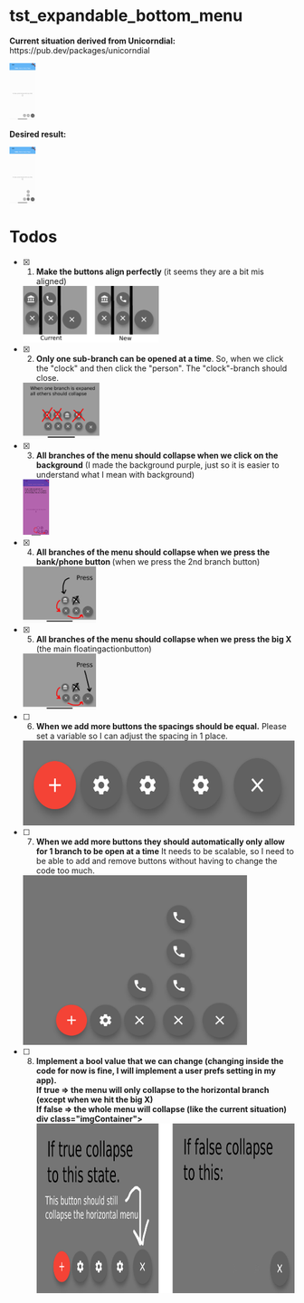 # tst_expandable_bottom_menu
<div class="image123">
    <div class="imgContainer">
        <p>
            		<b>Current situation derived from Unicorndial:</b>
            		<br> https://pub.dev/packages/unicorndial
            	</p>
          	<img src="images/Start.png" height="100">
    </div>
    <div class="imgContainer">
        <p>
              		<b>Desired result:</b>
              	</p>
          	<img src="images/Result.png" height="100">
    </div>
    
</div>



# Todos
- [x] 1. <b>Make the buttons align perfectly</b> (it seems they are a bit mis aligned)
    <div class="imgContainer">
        <img src="images/todo_1.png" height="100">
    </div>
- [x] 2. <b>Only one sub-branch can be opened at a time</b>. So, when we click the "clock" and then click the "person". 
         The "clock"-branch should close. 
  <div class="imgContainer">
          <img src="images/todo_22.png" height="100">
  </div>
- [x] 3. <b>All branches of the menu should collapse when we click on the background</b> (I made the background purple, just so it is easier to understand what I mean with background)
    <div class="imgContainer">
            <img src="images/todo_3.png" height="100">
    </div>
- [x] 4. <b>All branches of the menu should collapse when we press the bank/phone button </b>(when we press the 2nd branch button)
    <div class="imgContainer">
            <img src="images/todo_5.png" height="100">
    </div>
- [x] 5. <b>All branches of the menu should collapse when we press the big X</b> (the main floatingactionbutton)
    <div class="imgContainer">
          <img src="images/todo_6.png" height="100">
    </div>
- [ ] 6. <b>When we add more buttons the spacings should be equal.</b> Please set a variable so I can adjust the spacing in 1 place.
    <div class="imgContainer">
          <img src="images/spacing.png" height="150">
    </div>
- [ ] 7. <b>When we add more buttons they should automatically only allow for 1 branch to be open at a time</b> It needs to be scalable, 
        so I need to be able to add and remove buttons without having to change the code too much.
    <div class="imgContainer">
          <img src="images/scalability.png" height="300">
    </div>
- [ ] 8. <b>Implement a bool value that we can change (changing inside the code for now is fine, I will implement a user prefs setting in my app).
        <br> If true => the menu will only collapse to the horizontal branch (except when we hit the big X)
        <br> If false => the whole menu will collapse (like the current situation) </br> 
        div class="imgContainer">
              <img src="images/collapse.png" height="300">
        </div>

    